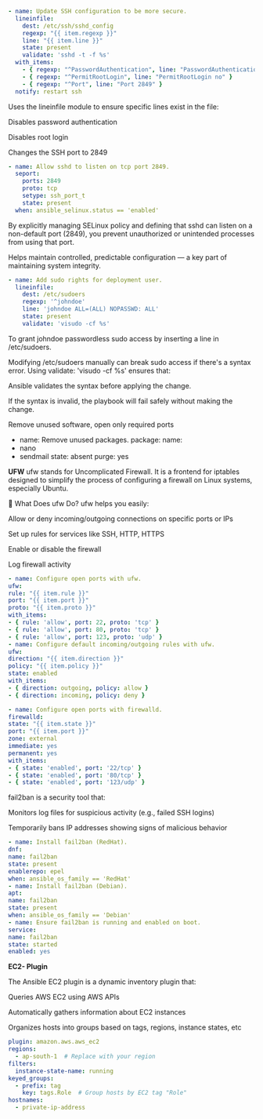 ```yaml
- name: Update SSH configuration to be more secure.
  lineinfile:
    dest: /etc/ssh/sshd_config
    regexp: "{{ item.regexp }}"
    line: "{{ item.line }}"
    state: present
    validate: 'sshd -t -f %s'
  with_items:
    - { regexp: "^PasswordAuthentication", line: "PasswordAuthentication no" }
    - { regexp: "^PermitRootLogin", line: "PermitRootLogin no" }
    - { regexp: "^Port", line: "Port 2849" }
  notify: restart ssh
```
Uses the lineinfile module to ensure specific lines exist in the file:

Disables password authentication

Disables root login

Changes the SSH port to 2849

```yaml
- name: Allow sshd to listen on tcp port 2849.
  seport:
    ports: 2849
    proto: tcp
    setype: ssh_port_t
    state: present
  when: ansible_selinux.status == 'enabled'
```
By explicitly managing SELinux policy and defining that sshd can listen on a non-default port (2849), you prevent unauthorized or unintended processes from using that port.

Helps maintain controlled, predictable configuration — a key part of maintaining system integrity.


```yaml
- name: Add sudo rights for deployment user.
  lineinfile:
    dest: /etc/sudoers
    regexp: '^johndoe'
    line: 'johndoe ALL=(ALL) NOPASSWD: ALL'
    state: present
    validate: 'visudo -cf %s'
```
To grant johndoe passwordless sudo access by inserting a line in /etc/sudoers.

Modifying /etc/sudoers manually can break sudo access if there's a syntax error. Using validate: 'visudo -cf %s' ensures that:

Ansible validates the syntax before applying the change.

If the syntax is invalid, the playbook will fail safely without making the change.

Remove unused software, open only required ports

- name: Remove unused packages.
package:
name:
- nano
- sendmail
state: absent
purge: yes

**UFW**
ufw stands for Uncomplicated Firewall. It is a frontend for iptables designed to simplify the process of configuring a firewall on Linux systems, especially Ubuntu.

🔐 What Does ufw Do?
ufw helps you easily:

Allow or deny incoming/outgoing connections on specific ports or IPs

Set up rules for services like SSH, HTTP, HTTPS

Enable or disable the firewall

Log firewall activity

```yaml
- name: Configure open ports with ufw.
ufw:
rule: "{{ item.rule }}"
port: "{{ item.port }}"
proto: "{{ item.proto }}"
with_items:
- { rule: 'allow', port: 22, proto: 'tcp' }
- { rule: 'allow', port: 80, proto: 'tcp' }
- { rule: 'allow', port: 123, proto: 'udp' }
- name: Configure default incoming/outgoing rules with ufw.
ufw:
direction: "{{ item.direction }}"
policy: "{{ item.policy }}"
state: enabled
with_items:
- { direction: outgoing, policy: allow }
- { direction: incoming, policy: deny }
```

```yaml
- name: Configure open ports with firewalld.
firewalld:
state: "{{ item.state }}"
port: "{{ item.port }}"
zone: external
immediate: yes
permanent: yes
with_items:
- { state: 'enabled', port: '22/tcp' }
- { state: 'enabled', port: '80/tcp' }
- { state: 'enabled', port: '123/udp' }
```

fail2ban is a security tool that:

Monitors log files for suspicious activity (e.g., failed SSH logins)

Temporarily bans IP addresses showing signs of malicious behavior

```yaml
- name: Install fail2ban (RedHat).
dnf:
name: fail2ban
state: present
enablerepo: epel
when: ansible_os_family == 'RedHat'
- name: Install fail2ban (Debian).
apt:
name: fail2ban
state: present
when: ansible_os_family == 'Debian'
- name: Ensure fail2ban is running and enabled on boot.
service:
name: fail2ban
state: started
enabled: yes
```

**EC2- Plugin**

The Ansible EC2 plugin is a dynamic inventory plugin that:

Queries AWS EC2 using AWS APIs

Automatically gathers information about EC2 instances

Organizes hosts into groups based on tags, regions, instance states, etc

```yaml
plugin: amazon.aws.aws_ec2
regions:
  - ap-south-1  # Replace with your region
filters:
  instance-state-name: running
keyed_groups:
  - prefix: tag
    key: tags.Role  # Group hosts by EC2 tag "Role"
hostnames:
  - private-ip-address
```




